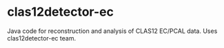 # clas12detector-ec
Java code for reconstruction and analysis of CLAS12 EC/PCAL data. Uses clas12detector-ec team.
